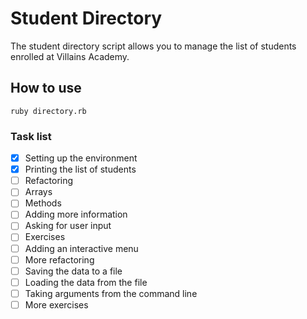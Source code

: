 # Student Directory #

The student directory script allows you to manage the list of students enrolled at Villains Academy.

## How to use ##

```shell
ruby directory.rb
```

### Task list ###

- [x] Setting up the environment
- [x] Printing the list of students
- [ ] Refactoring
- [ ] Arrays
- [ ] Methods
- [ ] Adding more information
- [ ] Asking for user input
- [ ] Exercises
- [ ] Adding an interactive menu
- [ ] More refactoring
- [ ] Saving the data to a file
- [ ] Loading the data from the file
- [ ] Taking arguments from the command line
- [ ] More exercises